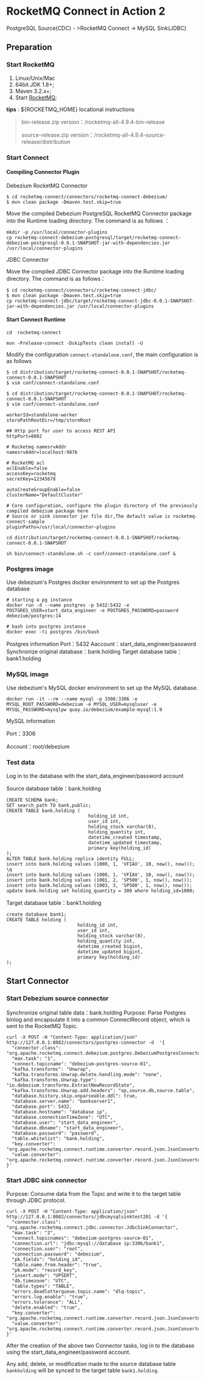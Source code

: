# RocketMQ Connect in Action 2

PostgreSQL Source(CDC)  -  >RocketMQ Connect  ->  MySQL Sink(JDBC)

## Preparation

### Start RocketMQ

1. Linux/Unix/Mac
2. 64bit JDK 1.8+;
3. Maven 3.2.x+;
4. Start [RocketMQ](https://rocketmq.apache.org/docs/quick-start/);



**tips** : ${ROCKETMQ_HOME} locational instructions

>bin-release.zip version：/rocketmq-all-4.9.4-bin-release
>
>source-release.zip version：/rocketmq-all-4.9.4-source-release/distribution


### Start Connect


#### Compiling Connector Plugin

Debezium RocketMQ Connector

```
$ cd rocketmq-connect/connectors/rocketmq-connect-debezium/
$ mvn clean package -Dmaven.test.skip=true
```

Move the compiled Debezium PostgreSQL RocketMQ Connector package into the Runtime loading directory. The command is as follows ：

```
mkdir -p /usr/local/connector-plugins
cp rocketmq-connect-debezium-postgresql/target/rocketmq-connect-debezium-postgresql-0.0.1-SNAPSHOT-jar-with-dependencies.jar /usr/local/connector-plugins
```

JDBC Connector

Move the compiled JDBC Connector package into the Runtime loading directory. The command is as follows：

```
$ cd rocketmq-connect/connectors/rocketmq-connect-jdbc/
$ mvn clean package -Dmaven.test.skip=true
cp rocketmq-connect-jdbc/target/rocketmq-connect-jdbc-0.0.1-SNAPSHOT-jar-with-dependencies.jar /usr/local/connector-plugins

```

#### Start Connect Runtime

```
cd  rocketmq-connect

mvn -Prelease-connect -DskipTests clean install -U

```

Modify the configuration `connect-standalone.conf`, the main configuration is as follows

```shell
$ cd distribution/target/rocketmq-connect-0.0.1-SNAPSHOT/rocketmq-connect-0.0.1-SNAPSHOT
$ vim conf/connect-standalone.conf
```

```
$ cd distribution/target/rocketmq-connect-0.0.1-SNAPSHOT/rocketmq-connect-0.0.1-SNAPSHOT
$ vim conf/connect-standalone.conf
```

```
workerId=standalone-worker
storePathRootDir=/tmp/storeRoot

## Http port for user to access REST API
httpPort=8082

# Rocketmq namesrvAddr
namesrvAddr=localhost:9876

# RocketMQ acl
aclEnable=false
accessKey=rocketmq
secretKey=12345678

autoCreateGroupEnable=false
clusterName="DefaultCluster"

# Core configuration, configure the plugin directory of the previously compiled debezium package here
# Source or sink connector jar file dir,The default value is rocketmq-connect-sample
pluginPaths=/usr/local/connector-plugins
```


```
cd distribution/target/rocketmq-connect-0.0.1-SNAPSHOT/rocketmq-connect-0.0.1-SNAPSHOT

sh bin/connect-standalone.sh -c conf/connect-standalone.conf &

```

### Postgres image

Use debezium's Postgres docker environment to set up the Postgres database

```
# starting a pg instance
docker run -d --name postgres -p 5432:5432 -e POSTGRES_USER=start_data_engineer -e POSTGRES_PASSWORD=password debezium/postgres:14

# bash into postgres instance
docker exec -ti postgres /bin/bash
```

Postgres information
Port：5432
Aaccount：start_data_engineer/password
Synchronize original database：bank.holding
Target database table：bank1.holding

### MySQL image

Use debezium's MySQL docker environment to set up the MySQL database.

```
docker run -it --rm --name mysql -p 3306:3306 -e MYSQL_ROOT_PASSWORD=debezium -e MYSQL_USER=mysqluser -e MYSQL_PASSWORD=mysqlpw quay.io/debezium/example-mysql:1.9
```

MySQL information

Port：3306

Account：root/debezium


### Test data

Log in to the database with the start_data_engineer/password account

Source database table：bank.holding

```
CREATE SCHEMA bank;
SET search_path TO bank,public;
CREATE TABLE bank.holding (
                              holding_id int,
                              user_id int,
                              holding_stock varchar(8),
                              holding_quantity int,
                              datetime_created timestamp,
                              datetime_updated timestamp,
                              primary key(holding_id)
);
ALTER TABLE bank.holding replica identity FULL;
insert into bank.holding values (1000, 1, 'VFIAX', 10, now(), now());
\q
insert into bank.holding values (1000, 1, 'VFIAX', 10, now(), now());
insert into bank.holding values (1001, 2, 'SP500', 1, now(), now());
insert into bank.holding values (1003, 3, 'SP500', 1, now(), now());
update bank.holding set holding_quantity = 300 where holding_id=1000;

```

Target database table：bank1.holding

```
create database bank1;
CREATE TABLE holding (
                          holding_id int,
                          user_id int,
                          holding_stock varchar(8),
                          holding_quantity int,
                          datetime_created bigint,
                          datetime_updated bigint,
                          primary key(holding_id)
);

```

## Start Connector

### Start Debezium source connector

Synchronize original table data：bank.holding
Purpose: Parse Postgres binlog and encapsulate it into a common ConnectRecord object, which is sent to the RocketMQ Topic.

```
curl -X POST -H "Content-Type: application/json" http://127.0.0.1:8082/connectors/postgres-connector -d  '{
  "connector.class": "org.apache.rocketmq.connect.debezium.postgres.DebeziumPostgresConnector",
  "max.task": "1",
  "connect.topicname": "debezium-postgres-source-01",
  "kafka.transforms": "Unwrap",
  "kafka.transforms.Unwrap.delete.handling.mode": "none",
  "kafka.transforms.Unwrap.type": "io.debezium.transforms.ExtractNewRecordState",
  "kafka.transforms.Unwrap.add.headers": "op,source.db,source.table",
  "database.history.skip.unparseable.ddl": true,
  "database.server.name": "bankserver1",
  "database.port": 5432,
  "database.hostname": "database ip",
  "database.connectionTimeZone": "UTC",
  "database.user": "start_data_engineer",
  "database.dbname": "start_data_engineer",
  "database.password": "password",
  "table.whitelist": "bank.holding",
  "key.converter": "org.apache.rocketmq.connect.runtime.converter.record.json.JsonConverter",
  "value.converter": "org.apache.rocketmq.connect.runtime.converter.record.json.JsonConverter"
}'
```

### Start JDBC sink connector

Purpose: Consume data from the Topic and write it to the target table through JDBC protocol.

```
curl -X POST -H "Content-Type: application/json" http://127.0.0.1:8082/connectors/jdbcmysqlsinktest201 -d '{
  "connector.class": "org.apache.rocketmq.connect.jdbc.connector.JdbcSinkConnector",
  "max.task": "2",
  "connect.topicnames": "debezium-postgres-source-01",
  "connection.url": "jdbc:mysql://database ip:3306/bank1",
  "connection.user": "root",
  "connection.password": "debezium",
  "pk.fields": "holding_id",
  "table.name.from.header": "true",
  "pk.mode": "record_key",
  "insert.mode": "UPSERT",
  "db.timezone": "UTC",
  "table.types": "TABLE",
  "errors.deadletterqueue.topic.name": "dlq-topic",
  "errors.log.enable": "true",
  "errors.tolerance": "ALL",
  "delete.enabled": "true",
  "key.converter": "org.apache.rocketmq.connect.runtime.converter.record.json.JsonConverter",
  "value.converter": "org.apache.rocketmq.connect.runtime.converter.record.json.JsonConverter"
}'

```

After the creation of the above two Connector tasks, log in to the database using the start_data_engineer/password account.

Any add, delete, or modification made to the source database table `bankholding` will be synced to the target table `bank1.holding`.
